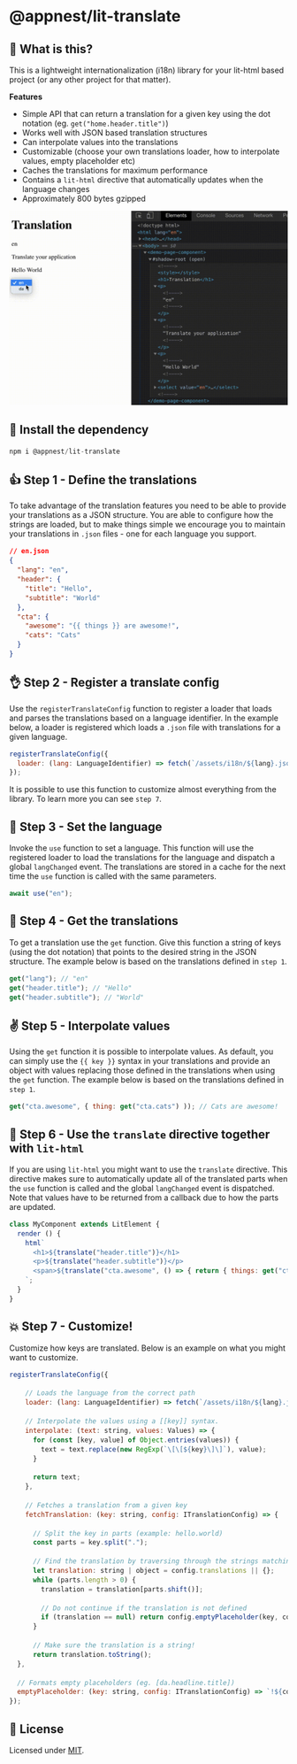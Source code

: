 # @appnest/lit-translate

## 🤔 What is this?

This is a lightweight internationalization (i18n) library for your lit-html based project (or any other project for that matter).

**Features**

* Simple API that can return a translation for a given key using the dot notation (eg. `get("home.header.title")`)
* Works well with JSON based translation structures
* Can interpolate values into the translations
* Customizable (choose your own translations loader, how to interpolate values, empty placeholder etc)
* Caches the translations for maximum performance
* Contains a `lit-html` directive that automatically updates when the language changes
* Approximately 800 bytes gzipped

![](example.gif)

## 🎉 Install the dependency

```javascript
npm i @appnest/lit-translate
```

## 👍 Step 1 - Define the translations

To take advantage of the translation features you need to be able to provide your translations as a JSON structure. You are able to configure how the strings are loaded, but to make things simple we encourage you to maintain your translations in `.json` files - one for each language you support.

```json
// en.json
{
  "lang": "en",
  "header": {
    "title": "Hello",
    "subtitle": "World"
  },
  "cta": {
    "awesome": "{{ things }} are awesome!",
    "cats": "Cats"
  }
}
```

## 👌 Step 2 - Register a translate config

Use the `registerTranslateConfig` function to register a loader that loads and parses the translations based on a language identifier. In the example below, a loader is registered which loads a `.json` file with translations for a given language.

```javascript
registerTranslateConfig({
  loader: (lang: LanguageIdentifier) => fetch(`/assets/i18n/${lang}.json`).then(res => res.json())
});
```

It is possible to use this function to customize almost everything from the library. To learn more you can see `step 7`.

## 🙌 Step 3 - Set the language

Invoke the `use` function to set a language. This function will use the registered loader to load the translations for the language and dispatch a global `langChanged` event. The translations are stored in a cache for the next time the `use` function is called with the same parameters.

```javascript
await use("en");
```

## 💪 Step 4 - Get the translations

To get a translation use the `get` function. Give this function a string of keys (using the dot notation) that points to the desired string in the JSON structure. The example below is based on the translations defined in `step 1`.

```javascript
get("lang"); // "en"
get("header.title"); // "Hello"
get("header.subtitle"); // "World"
```

## ✌️ Step 5 - Interpolate values

Using the `get` function it is possible to interpolate values. As default, you can simply use the `{{ key }}` syntax in your translations and provide an object with values replacing those defined in the translations when using the `get` function. The example below is based on the translations defined in `step 1`.

```javascript
get("cta.awesome", { thing: get("cta.cats") )); // Cats are awesome!
```

## 👊 Step 6 - Use the `translate` directive together with `lit-html`

If you are using `lit-html` you might want to use the `translate` directive. This directive makes sure to automatically update all of the translated parts when the `use` function is called and the global `langChanged` event is dispatched. Note that values have to be returned from a callback due to how the parts are updated.

```javascript
class MyComponent extends LitElement {
  render () {
    html`
      <h1>${translate("header.title")}</h1>
      <p>${translate("header.subtitle")}</p>
      <span>${translate("cta.awesome", () => { return { things: get("cta.cats") }})}</span>
    `;
  }
}
```

## 💥 Step 7 - Customize!

Customize how keys are translated. Below is an example on what you might want to customize.

```javascript
registerTranslateConfig({

    // Loads the language from the correct path
    loader: (lang: LanguageIdentifier) => fetch(`/assets/i18n/${lang}.json`).then(res => res.json()),

    // Interpolate the values using a [[key]] syntax.
    interpolate: (text: string, values: Values) => {
      for (const [key, value] of Object.entries(values)) {
        text = text.replace(new RegExp(`\[\[${key}\]\]`), value);
      }

      return text;
    },

    // Fetches a translation from a given key
    fetchTranslation: (key: string, config: ITranslationConfig) => {

      // Split the key in parts (example: hello.world)
      const parts = key.split(".");

      // Find the translation by traversing through the strings matching the chain of keys
      let translation: string | object = config.translations || {};
      while (parts.length > 0) {
        translation = translation[parts.shift()];

        // Do not continue if the translation is not defined
        if (translation == null) return config.emptyPlaceholder(key, config);
      }

      // Make sure the translation is a string!
      return translation.toString();
  },

  // Formats empty placeholders (eg. [da.headline.title])
  emptyPlaceholder: (key: string, config: ITranslationConfig) => `!${config.lang}.${key}!`
});
```

## 🎉 License

Licensed under [MIT](https://opensource.org/licenses/MIT).